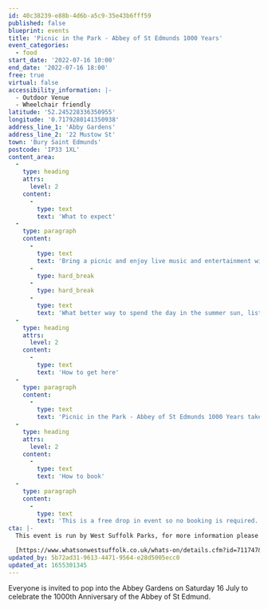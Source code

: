 ```yaml
---
id: 40c38239-e88b-4d6b-a5c9-35e43b6fff59
published: false
blueprint: events
title: 'Picnic in the Park - Abbey of St Edmunds 1000 Years'
event_categories:
  - food
start_date: '2022-07-16 10:00'
end_date: '2022-07-16 18:00'
free: true
virtual: false
accessibility_information: |-
  - Outdoor Venue
  - Wheelchair friendly
latitude: '52.245228336350955'
longitude: '0.7179280141350938'
address_line_1: 'Abby Gardens'
address_line_2: '22 Mustow St'
town: 'Bury Saint Edmunds'
postcode: 'IP33 1XL'
content_area:
  -
    type: heading
    attrs:
      level: 2
    content:
      -
        type: text
        text: 'What to expect'
  -
    type: paragraph
    content:
      -
        type: text
        text: 'Bring a picnic and enjoy live music and entertainment with local traders and groups in the wonderful Abbey Gardens along with the remains of the Abbey and history of St Edmund.'
      -
        type: hard_break
      -
        type: hard_break
      -
        type: text
        text: 'What better way to spend the day in the summer sun, listening and sharing stories with a bite to eat from food and drink stalls? Starting at 10am, you’ll be able to enjoy a day of enjoyment and festivity with local performers, charities and community groups along with family fun activities, tours of the Abbey and much more.'
  -
    type: heading
    attrs:
      level: 2
    content:
      -
        type: text
        text: 'How to get here'
  -
    type: paragraph
    content:
      -
        type: text
        text: 'Picnic in the Park - Abbey of St Edmunds 1000 Years takes place at Abby Gardens.'
  -
    type: heading
    attrs:
      level: 2
    content:
      -
        type: text
        text: 'How to book'
  -
    type: paragraph
    content:
      -
        type: text
        text: 'This is a free drop in event so no booking is required.'
cta: |-
  This event is run by West Suffolk Parks, for more information please get in touch via:

  [https://www.whatsonwestsuffolk.co.uk/whats-on/details.cfm?id=711747&ins=1005190](https://www.whatsonwestsuffolk.co.uk/whats-on/details.cfm?id=711747&ins=1005190)
updated_by: 5b72ad31-9613-4471-9564-e28d5005ecc0
updated_at: 1655301345
---
```

Everyone is invited to pop into the Abbey Gardens on Saturday 16 July to celebrate the 1000th Anniversary of the Abbey of St Edmund.